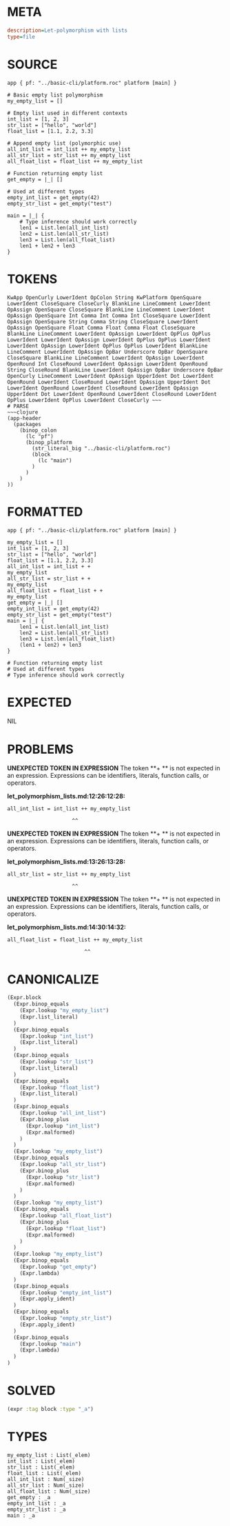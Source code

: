 # META
~~~ini
description=Let-polymorphism with lists
type=file
~~~
# SOURCE
~~~roc
app { pf: "../basic-cli/platform.roc" platform [main] }

# Basic empty list polymorphism
my_empty_list = []

# Empty list used in different contexts
int_list = [1, 2, 3]
str_list = ["hello", "world"]
float_list = [1.1, 2.2, 3.3]

# Append empty list (polymorphic use)
all_int_list = int_list ++ my_empty_list
all_str_list = str_list ++ my_empty_list
all_float_list = float_list ++ my_empty_list

# Function returning empty list
get_empty = |_| []

# Used at different types
empty_int_list = get_empty(42)
empty_str_list = get_empty("test")

main = |_| {
    # Type inference should work correctly
    len1 = List.len(all_int_list)
    len2 = List.len(all_str_list)
    len3 = List.len(all_float_list)
    len1 + len2 + len3
}
~~~
# TOKENS
~~~text
KwApp OpenCurly LowerIdent OpColon String KwPlatform OpenSquare LowerIdent CloseSquare CloseCurly BlankLine LineComment LowerIdent OpAssign OpenSquare CloseSquare BlankLine LineComment LowerIdent OpAssign OpenSquare Int Comma Int Comma Int CloseSquare LowerIdent OpAssign OpenSquare String Comma String CloseSquare LowerIdent OpAssign OpenSquare Float Comma Float Comma Float CloseSquare BlankLine LineComment LowerIdent OpAssign LowerIdent OpPlus OpPlus LowerIdent LowerIdent OpAssign LowerIdent OpPlus OpPlus LowerIdent LowerIdent OpAssign LowerIdent OpPlus OpPlus LowerIdent BlankLine LineComment LowerIdent OpAssign OpBar Underscore OpBar OpenSquare CloseSquare BlankLine LineComment LowerIdent OpAssign LowerIdent OpenRound Int CloseRound LowerIdent OpAssign LowerIdent OpenRound String CloseRound BlankLine LowerIdent OpAssign OpBar Underscore OpBar OpenCurly LineComment LowerIdent OpAssign UpperIdent Dot LowerIdent OpenRound LowerIdent CloseRound LowerIdent OpAssign UpperIdent Dot LowerIdent OpenRound LowerIdent CloseRound LowerIdent OpAssign UpperIdent Dot LowerIdent OpenRound LowerIdent CloseRound LowerIdent OpPlus LowerIdent OpPlus LowerIdent CloseCurly ~~~
# PARSE
~~~clojure
(app-header
  (packages
    (binop_colon
      (lc "pf")
      (binop_platform
        (str_literal_big "../basic-cli/platform.roc")
        (block
          (lc "main")
        )
      )
    )
))
~~~
# FORMATTED
~~~roc
app { pf: "../basic-cli/platform.roc" platform [main] }

my_empty_list = []
int_list = [1, 2, 3]
str_list = ["hello", "world"]
float_list = [1.1, 2.2, 3.3]
all_int_list = int_list + + 
my_empty_list
all_str_list = str_list + + 
my_empty_list
all_float_list = float_list + + 
my_empty_list
get_empty = |_| []
empty_int_list = get_empty(42)
empty_str_list = get_empty("test")
main = |_| {
	len1 = List.len(all_int_list)
	len2 = List.len(all_str_list)
	len3 = List.len(all_float_list)
	(len1 + len2) + len3
}

# Function returning empty list
# Used at different types
# Type inference should work correctly
~~~
# EXPECTED
NIL
# PROBLEMS
**UNEXPECTED TOKEN IN EXPRESSION**
The token **+ ** is not expected in an expression.
Expressions can be identifiers, literals, function calls, or operators.

**let_polymorphism_lists.md:12:26:12:28:**
```roc
all_int_list = int_list ++ my_empty_list
```
                         ^^


**UNEXPECTED TOKEN IN EXPRESSION**
The token **+ ** is not expected in an expression.
Expressions can be identifiers, literals, function calls, or operators.

**let_polymorphism_lists.md:13:26:13:28:**
```roc
all_str_list = str_list ++ my_empty_list
```
                         ^^


**UNEXPECTED TOKEN IN EXPRESSION**
The token **+ ** is not expected in an expression.
Expressions can be identifiers, literals, function calls, or operators.

**let_polymorphism_lists.md:14:30:14:32:**
```roc
all_float_list = float_list ++ my_empty_list
```
                             ^^


# CANONICALIZE
~~~clojure
(Expr.block
  (Expr.binop_equals
    (Expr.lookup "my_empty_list")
    (Expr.list_literal)
  )
  (Expr.binop_equals
    (Expr.lookup "int_list")
    (Expr.list_literal)
  )
  (Expr.binop_equals
    (Expr.lookup "str_list")
    (Expr.list_literal)
  )
  (Expr.binop_equals
    (Expr.lookup "float_list")
    (Expr.list_literal)
  )
  (Expr.binop_equals
    (Expr.lookup "all_int_list")
    (Expr.binop_plus
      (Expr.lookup "int_list")
      (Expr.malformed)
    )
  )
  (Expr.lookup "my_empty_list")
  (Expr.binop_equals
    (Expr.lookup "all_str_list")
    (Expr.binop_plus
      (Expr.lookup "str_list")
      (Expr.malformed)
    )
  )
  (Expr.lookup "my_empty_list")
  (Expr.binop_equals
    (Expr.lookup "all_float_list")
    (Expr.binop_plus
      (Expr.lookup "float_list")
      (Expr.malformed)
    )
  )
  (Expr.lookup "my_empty_list")
  (Expr.binop_equals
    (Expr.lookup "get_empty")
    (Expr.lambda)
  )
  (Expr.binop_equals
    (Expr.lookup "empty_int_list")
    (Expr.apply_ident)
  )
  (Expr.binop_equals
    (Expr.lookup "empty_str_list")
    (Expr.apply_ident)
  )
  (Expr.binop_equals
    (Expr.lookup "main")
    (Expr.lambda)
  )
)
~~~
# SOLVED
~~~clojure
(expr :tag block :type "_a")
~~~
# TYPES
~~~roc
my_empty_list : List(_elem)
int_list : List(_elem)
str_list : List(_elem)
float_list : List(_elem)
all_int_list : Num(_size)
all_str_list : Num(_size)
all_float_list : Num(_size)
get_empty : _a
empty_int_list : _a
empty_str_list : _a
main : _a
~~~
